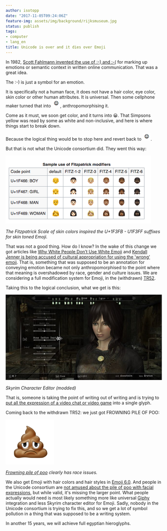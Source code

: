 ```yaml
---
author: isotopp
date: "2017-11-05T09:24:06Z"
feature-img: assets/img/background/rijksmuseum.jpg
status: publish
tags:
- computer
- lang_en
title: Unicode is over and it dies over Emoji
---
```


In 1982, [Scott Fahlmann invented the use of :-) and :-(](http://www.cs.cmu.edu/~sef/Orig-Smiley.htm) for marking up emotions or semantic context in written online communication.
That was a great idea.

The :-) is just a symbol for an emotion.

It is specifically not a human face, it does not have a hair color, eye color, skin color or other human attributes.
It is universal.
Then some cellphone maker turned that into ![](/uploads/2017/11/Screen-Shot-2018-04-13-at-10.01.46.png), anthropomorphising it.

Come as it must, we soon get color, and it turns into 😀.
That Simpsons yellow was read by some as white and non-inclusive, and here is where things start to break down. 

Because the logical thing would be to stop here and revert back to ![](/uploads/2017/11/Screen-Shot-2018-04-13-at-10.01.46.png).

But that is not what the Unicode consortium did. They went this way: 

![](/uploads/2017/11/emoji-of-color.png)

*The Fitzpatrick Scale of skin colors inspired the U+1F3FB - U1F3FF suffixes
for skin toned Emoji.*

That was not a good thing. 
How do I know? 
In the wake of this change we got articles like [Why White People Don’t Use White Emoji](https://www.theatlantic.com/politics/archive/2016/05/white-people-dont-use-white-emoji/481695/) and [Kendall Jenner is being accused of cultural appropriation for using the 'wrong' emoji](http://www.businessinsider.com/kendall-jenner-used-darker-emoji-than-her-skin-tone-2017-8?IR=T).
That is, something that was supposed to be an annotation for conveying emotion became not only anthropomorphised to the point where that meaning is overshadowed by race, gender and culture issues.
We are considering a full modification system for Emoji, in the (withdrawn) [TR52](http://www.unicode.org/reports/tr52/tr52-1.html#Gender_Attribute).

Taking this to the logical conclusion, what we get is this:

![](/uploads/2017/11/skyrim-character-editor-640x350.jpg)

*Skyrim Character Editor (modded)*

That is, someone is taking the point of writing out of writing and is trying to [put all the expression of a video chat or video game](https://www.reallusion.com/iclone/game/) into a single glyph.

Coming back to the withdrawn TR52: we just got FROWNING PILE OF POO: 

![](/uploads/2017/11/frowning-pile-of-poo.png)

*[Frowning pile of poo](https://emojipedia.org/frowning-pile-of-poo/) clearly has race issues.*

We also get Emoji with hair colors and hair styles in [Emoji 6.0](https://emojipedia.org/emoji-6.0/).
And people in the Unicode consortium are [not amused about the pile of poo with facial expressions](http://www.unicode.org/L2/L2017/17393-wg2-emoji-feedback.pdf), but while valid, it's missing the larger point.
What people actually would need is most likely something more like universal [Giphy](https://giphy.com/) integration and less Skyrim character editor for Emoji.
Sadly, nobody in the Unicode consortium is trying to fix this, and so we get a lot of symbol pollution in a thing that was supposed to be a writing system.

In another 15 years, we will achieve full egyptian hieroglyphs.
